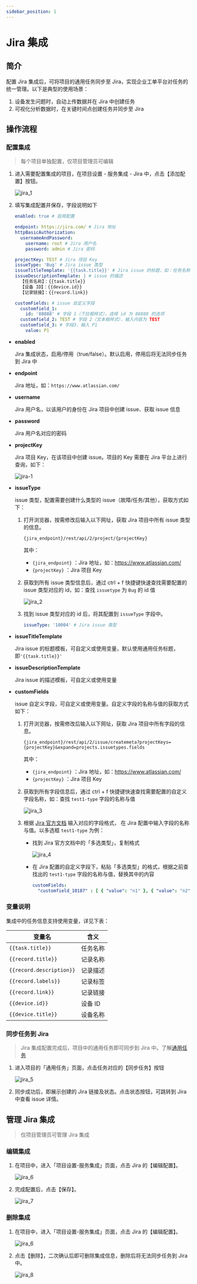 ```yaml
---
sidebar_position: 1
---
```


# Jira 集成
## 简介
配置 Jira 集成后，可将项目的通用任务同步至 Jira，实现企业工单平台对任务的统一管理。以下是典型的使用场景：
1. 设备发生问题时，自动上传数据并在 Jira 中创建任务
2. 可视化分析数据时，在关键时间点创建任务并同步至 Jira

## 操作流程
### 配置集成

> 每个项目单独配置，仅项目管理员可编辑

1. 进入需要配置集成的项目，在项目设置 - 服务集成 - Jira 中，点击【添加配置】按钮。

    ![jira_1](./img/jira_1.png)

2. 填写集成配置并保存，字段说明如下

    ```yaml
    enabled: true # 启用配置

    endpoint: https://jira.com/ # Jira 地址
    httpBasicAuthorization:
      usernameAndPassword:
        username: root # Jira 用户名
        password: admin # Jira 密码

    projectKey: TEST # Jira 项目 Key
    issueType: 'Bug' # Jira issue 类型
    issueTitleTemplate: '{{task.title}}' # Jira issue 的标题，如：任务名称
    issueDescriptionTemplate: | # issue 的描述
      【任务名称】：{{task.title}}
      【设备 ID】：{{device.id}}
      【记录链接】：{{record.link}}

    customFields: # issue 自定义字段
      customfield_1:
        id: '88888' # 字段 1（下拉框样式），选择 id 为 88888 的选项
      customfield_2: TEST # 字段 2（文本框样式），输入内容为 TEST
      customfield_3: # 字段3，输入 P1
        value: P1
    ```

- **enabled**
  
  Jira 集成状态，启用/停用（true/false）。默认启用，停用后将无法同步任务到 Jira 中

- **endpoint**

  Jira 地址，如：`https://www.atlassian.com/`

- **username**
  
  Jira 用户名，以该用户的身份在 Jira 项目中创建 issue、获取 issue 信息

- **password**
  
  Jira 用户名对应的密码

- **projectKey**

  Jira 项目 Key，在该项目中创建 issue。项目的 Key 需要在 Jira 平台上进行查询，如下：

  ![jira-1](./img/jira-1.png)

- **issueType**

  issue 类型，配置需要创建什么类型的 issue（故障/任务/其他），获取方式如下：

  1. 打开浏览器，按需修改后输入以下网址，获取 Jira 项目中所有 issue 类型的信息。

     ```Plain Text
     {jira_endpoint}/rest/api/2/project/{projectKey}
     ```

     其中：
     - `{jira_endpoint}` ：Jira 地址，如：https://www.atlassian.com/
     - `{projectKey}` ：Jira 项目 Key

  2. 获取到所有 issue 类型信息后，通过 ctrl + f 快捷键快速查找需要配置的 issue 类型对应的 id，如：查找 `issuetype` 为 `Bug` 的 id 值

        ![jira_2](./img/jira_2.png)

  3. 找到 issue 类型对应的 id 后，将其配置到 `issueType` 字段中。
    
      ```yaml
      issueType: '10004' # Jira issue 类型
      ```

- **issueTitleTemplate**

  Jira issue 的标题模板，可自定义或使用变量，默认使用通用任务标题，即`'{{task.title}}'`

- **issueDescriptionTemplate**

  Jira issue 的描述模板，可自定义或使用变量

- **customFields**

  issue 自定义字段，可自定义或使用变量。自定义字段的名称与值的获取方式如下：

  1. 打开浏览器，按需修改后输入以下网址，获取 Jira 项目中所有字段的信息。

     ```Plain Text
     {jira_endpoint}/rest/api/2/issue/createmeta?projectKeys={projectKey}&expand=projects.issuetypes.fields
     ```

     其中：
     - `{jira_endpoint}` ：Jira 地址，如：https://www.atlassian.com/
     - `{projectKey}` ：Jira 项目 Key

  2. 获取到所有字段信息后，通过 ctrl + f 快捷键快速查找需要配置的自定义字段名称，如：查找 `test1-type` 字段的名称与值

       ![jira_3](./img/jira_3.png)

  3. 根据 [Jira 官方文档](https://developer.atlassian.com/server/jira/platform/rest/v10000/intro/#field-input-formats) 输入对应的字段格式， 在 Jira 配置中输入字段的名称与值。以多选框 `test1-type` 为例：
     - 找到 Jira 官方文档中的「多选类型」，复制格式

       ![jira_4](./img/jira_4.png)

     - 在 Jira 配置的自定义字段下，粘贴「多选类型」的格式，根据之前查找出的 `test1-type` 字段的名称与值，替换其中的内容

        ```yaml
        customFields: 
          "customfield_10187" : [ { "value": "n1" }, { "value": "n2" } ]
        ```


### 变量说明
集成中的任务信息支持使用变量，详见下表：

| 变量名 | 含义 |
|--------|------|
| `{{task.title}}` | 任务名称 |
| `{{record.title}}` | 记录名称 |
| `{{record.description}}` | 记录描述 |
| `{{record.labels}}` | 记录标签 |
| `{{record.link}}` | 记录链接 |
| `{{device.id}}` | 设备 ID |
| `{{device.title}}` | 设备名称 |

### 同步任务到 Jira

> Jira 集成配置完成后，项目中的通用任务即可同步到 Jira 中。了解[通用任务](../project-collaboration/2-general-task.md)

1. 进入项目的「通用任务」页面，点击任务对应的【同步任务】按钮

    ![jira_5](./img/jira_5.png)

2. 同步成功后，即展示创建的 Jira 链接及状态。点击状态按钮，可跳转到 Jira 中查看 issue 详情。

## 管理 Jira 集成
> 仅项目管理员可管理 Jira 集成

### 编辑集成
1. 在项目中，进入「项目设置-服务集成」页面，点击 Jira 的【编辑配置】。

   ![jira_6](./img/jira_6.png)

2. 完成配置后，点击【保存】。

   ![jira_7](./img/jira_7.png)

### 删除集成
1. 在项目中，进入「项目设置-服务集成」页面，点击 Jira 的【编辑配置】。

   ![jira_6](./img/jira_6.png)

2. 点击【删除】，二次确认后即可删除集成信息，删除后将无法同步任务到 Jira 中。

   ![jira_8](./img/jira_8.png)

